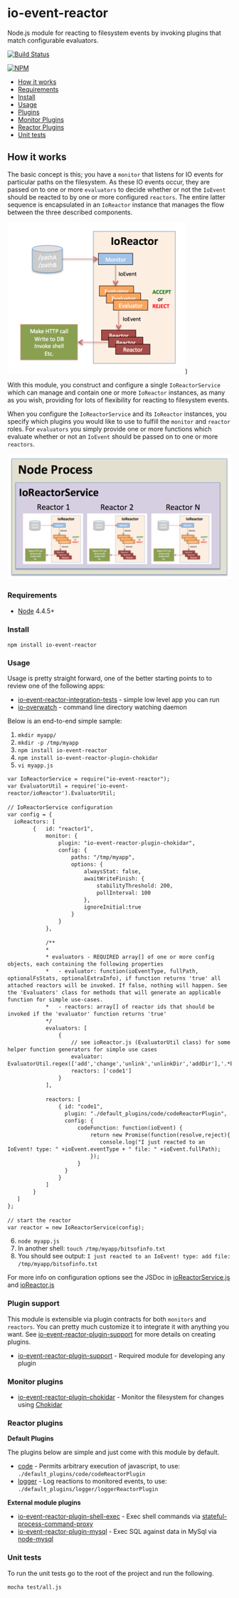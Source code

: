 # io-event-reactor

Node.js module for reacting to filesystem events by invoking plugins that match configurable evaluators.

[![Build Status](https://travis-ci.org/bitsofinfo/io-event-reactor.svg?branch=master)](https://travis-ci.org/bitsofinfo/io-event-reactor) 

[![NPM](https://nodei.co/npm/io-event-reactor.png?downloads=true&downloadRank=true&stars=true)](https://nodei.co/npm/io-event-reactor/)

* [How it works](#works)
* [Requirements](#requirements)
* [Install](#install)
* [Usage](#usage)
* [Plugins](#plugins)
* [Monitor Plugins](#monitors)
* [Reactor Plugins](#reactors)
* [Unit tests](#tests)

## How it works <a id="works"></a>

The basic concept is this; you have a `monitor` that listens for IO events for particular paths
on the filesystem. As these IO events occur, they are passed on to one or more `evaluators` to
decide whether or not the `IoEvent` should be reacted to by one or more configured `reactors`.
The entire latter sequence is encapsulated in an `IoReactor` instance that manages the flow
between the three described components.

<img src="docs/diag1.png" width="400"/>)

With this module, you construct and configure a single `IoReactorService` which can manage and contain
one or more `IoReactor` instances, as many as you wish, providing for lots of flexibility for reacting to filesystem events.

When you configure the `IoReactorService` and its `IoReactor` instances, you specify which plugins you would like
to use to fulfill the `monitor` and `reactor` roles. For `evaluators` you simply provide one or more functions
which evaluate whether or not an `IoEvent` should be passed on to one or more `reactors`.

<img src="docs/diag2.png" width="600"/>

### Requirements <a id="requirements"></a>

* [Node](https://nodejs.org/en/) 4.4.5+

### Install <a id="install"></a>

```
npm install io-event-reactor
```

### Usage <a id="usage"></a>

Usage is pretty straight forward, one of the better starting points to to review one of the following apps:
* [io-event-reactor-integration-tests](https://github.com/bitsofinfo/io-event-reactor-integration-tests) - simple low level app you can run
* [io-overwatch](https://github.com/bitsofinfo/io-overwatch) - command line directory watching daemon 

Below is an end-to-end simple sample:

1. `mkdir myapp/`
2. `mkdir -p /tmp/myapp`
3. `npm install io-event-reactor`
4. `npm install io-event-reactor-plugin-chokidar`
5. `vi myapp.js`

```
var IoReactorService = require("io-event-reactor");
var EvaluatorUtil = require('io-event-reactor/ioReactor').EvaluatorUtil;

// IoReactorService configuration
var config = {
  ioReactors: [
        {   id: "reactor1",
            monitor: {
                plugin: "io-event-reactor-plugin-chokidar",
                config: {
                    paths: "/tmp/myapp",
                    options: {
                        alwaysStat: false,
                        awaitWriteFinish: {
                            stabilityThreshold: 200,
                            pollInterval: 100
                        },
                        ignoreInitial:true
                    }
                }
            },

            /**
            *
            * evaluators - REQUIRED array[] of one or more config objects, each containing the following properties
            *   - evaluator: function(ioEventType, fullPath, optionalFsStats, optionalExtraInfo), if function returns 'true' all attached reactors will be invoked. If false, nothing will happen. See the 'Evaluators' class for methods that will generate an applicable function for simple use-cases.
            *   - reactors: array[] of reactor ids that should be invoked if the 'evaluator' function returns 'true'
            */
            evaluators: [
                {
                    // see ioReactor.js (EvaluatorUtil class) for some helper function generators for simple use cases
                    evaluator: EvaluatorUtil.regex(['add','change','unlink','unlinkDir','addDir'],'.*bitsofinfo.*','ig'),
                    reactors: ['code1']
                }
            ],

            reactors: [
                { id: "code1",
                  plugin: "./default_plugins/code/codeReactorPlugin",
                  config: {
                      codeFunction: function(ioEvent) {
                          return new Promise(function(resolve,reject){
                             console.log("I just reacted to an IoEvent! type: " +ioEvent.eventType + " file: " +ioEvent.fullPath);
                          });
                      }
                  }
                }
            ]
        }
   ]
};

// start the reactor
var reactor = new IoReactorService(config);
```

6. `node myapp.js`
7. In another shell: `touch /tmp/myapp/bitsofinfo.txt`
8. You should see output: `I just reacted to an IoEvent! type: add file: /tmp/myapp/bitsofinfo.txt`

For more info on configuration options see the JSDoc in [ioReactorService.js](https://github.com/bitsofinfo/io-event-reactor/blob/master/ioReactorService.js)
and [ioReactor.js](https://github.com/bitsofinfo/io-event-reactor/blob/master/ioReactor.js)

### Plugin support <a id="plugins"></a>

This module is extensible via plugin contracts for both `monitors` and `reactors`. You can pretty much customize it to
integrate it with anything you want. See [io-event-reactor-plugin-support](https://github.com/bitsofinfo/io-event-reactor-plugin-support)
for more details on creating plugins.

* [io-event-reactor-plugin-support](https://github.com/bitsofinfo/io-event-reactor-plugin-support) - Required module for developing any plugin

### Monitor plugins <a id="monitors"></a>
* [io-event-reactor-plugin-chokidar](https://github.com/bitsofinfo/io-event-reactor-plugin-chokidar) - Monitor the filesystem for changes using [Chokidar](https://github.com/paulmillr/chokidar)

### Reactor plugins <a id="reactors"></a>

 **Default Plugins**

The plugins below are simple and just come with this module by default.

* [code](default_plugins/code) - Permits arbitrary execution of javascript, to use: `./default_plugins/code/codeReactorPlugin`
* [logger](default_plugins/logger) - Log reactions to monitored events, to use: `./default_plugins/logger/loggerReactorPlugin`

**External module plugins**
* [io-event-reactor-plugin-shell-exec](https://github.com/bitsofinfo/io-event-reactor-plugin-shell-exec) - Exec shell commands via [stateful-process-command-proxy](https://github.com/bitsofinfo/stateful-process-command-proxy)
* [io-event-reactor-plugin-mysql](https://github.com/bitsofinfo/io-event-reactor-plugin-mysql) - Exec SQL against data in MySql via [node-mysql](https://github.com/felixge/node-mysql)


### Unit tests <a id="tests"></a>

To run the unit tests go to the root of the project and run the following.

```
mocha test/all.js
```
